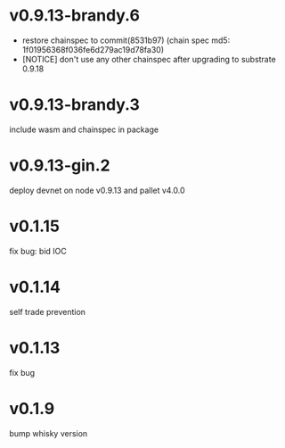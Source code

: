 # v0.9.13-brandy.6

- restore chainspec to commit(8531b97) (chain spec md5: 1f01956368f036fe6d279ac19d78fa30)
- [NOTICE] don't use any other chainspec after upgrading to substrate 0.9.18

# v0.9.13-brandy.3

include wasm and chainspec in package

# v0.9.13-gin.2

deploy devnet on node v0.9.13 and pallet v4.0.0

# v0.1.15

fix bug: bid IOC

# v0.1.14

self trade prevention

# v0.1.13

fix bug

# v0.1.9

bump whisky version
